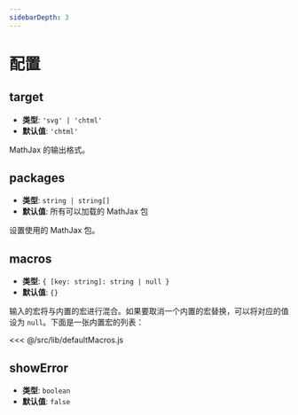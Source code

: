 ```yaml
---
sidebarDepth: 3
---
```


# 配置

## target

- **类型**: `'svg' | 'chtml'`
- **默认值**: `'chtml'`

MathJax 的输出格式。

## packages

- **类型**: `string | string[]`
- **默认值**: 所有可以加载的 MathJax 包

设置使用的 MathJax 包。

## macros

- **类型**: `{ [key: string]: string | null }`
- **默认值**: `{}`

输入的宏将与内置的宏进行混合。如果要取消一个内置的宏替换，可以将对应的值设为 `null`。下面是一张内置宏的列表：

<<< @/src/lib/defaultMacros.js

## showError

- **类型**: `boolean`
- **默认值**: `false`
